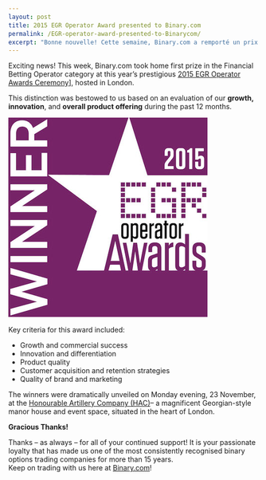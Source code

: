 ```yaml
---
layout: post
title: 2015 EGR Operator Award presented to Binary.com
permalink: /EGR-operator-award-presented-to-Binarycom/
excerpt: "Bonne nouvelle! Cette semaine, Binary.com a remporté un prix récompensant les meilleurs services de courtage en ligne, lors de la prestigieuse cérémonie organisée par EGR en 2015..."  
---
```


Exciting news! This week, Binary.com took home first prize in the Financial Betting Operator category at this year’s prestigious [2015 EGR Operator Awards Ceremony](https://www.eiseverywhere.com/ehome/135475/308461/?&)], hosted in London.

This distinction was bestowed to us based on an evaluation of our **growth, innovation**, and **overall product offering** during the past 12 months.

![](/images/Financial-betting-operator.jpg)

Key criteria for this award included: 

* Growth and commercial success
* Innovation and differentiation
* Product quality
* Customer acquisition and retention strategies
* Quality of brand and marketing


The winners were dramatically unveiled on Monday evening, 23 November, at the [Honourable Artillery Company (HAC)](http://www.hac.org.uk/events)– a magnificent Georgian-style manor house and event space, situated in the heart of London.


**Gracious Thanks!**

Thanks – as always – for all of your continued support!  It is your passionate loyalty that has made us one of the most consistently recognised binary options trading companies for more than 15 years.  
Keep on trading with us here at [Binary.com](https://www.binary.com/?utm_source=blog&utm_medium=social&utm_content=en&utm_campaign=whatsnew)!
